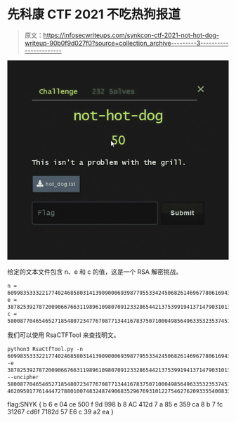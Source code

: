 # 先科康 CTF 2021 不吃热狗报道

> 原文：<https://infosecwriteups.com/synkcon-ctf-2021-not-hot-dog-writeup-90b0f9d027f0?source=collection_archive---------3----------------------->

![](img/d9ece47518b618a8e5e9151b5cee1614.png)

给定的文本文件包含 n、e 和 c 的值，这是一个 RSA 解密挑战。

```
n = 609983533322177402468580314139090006939877955334245068261469677806169434040069069770928535701086364941983428090933795745853896746458472620457491993499511798536747668197186857850887990812746855062415626715645223089415186093589721763366994454776521466115355580659841153428179997121984448771910872629371808169183
e = 387825392787200906676631198961098070912332865442137539919413714790310139653713077586557654409565459752133439009280843965856789151962860193830258244424149230046832475959852771134503754778007132465468717789936602755336332984790622132641288576440161244396963980583318569320681953570111708877198371377792396775817
c = 580087704654652718548072347767087713441678375071000498564963353235374511777098333485190394366859651200453688757231829505858552725280311870462095017761444727880100748324874906835296769310122754627620933554008332091299159978573396458947155647454747215038440028347688779707172885517390987973184407689583941483511
```

我们可以使用 RsaCTFTool 来查找明文。

```
python3 RsaCtfTool.py -n 609983533322177402468580314139090006939877955334245068261469677806169434040069069770928535701086364941983428090933795745853896746458472620457491993499511798536747668197186857850887990812746855062415626715645223089415186093589721763366994454776521466115355580659841153428179997121984448771910872629371808169183 -e 387825392787200906676631198961098070912332865442137539919413714790310139653713077586557654409565459752133439009280843965856789151962860193830258244424149230046832475959852771134503754778007132465468717789936602755336332984790622132641288576440161244396963980583318569320681953570111708877198371377792396775817 --uncipher 580087704654652718548072347767087713441678375071000498564963353235374511777098333485190394366859651200453688757231829505858552725280311870
462095017761444727880100748324874906835296769310122754627620933554008332091299159978573396458947155647454747215038440028347688779707172885517390987973184407689583941483511
```

flag:SNYK { b 6 e 04 ce 500 f 9d 998 b 8 AC 412d 7 a 85 e 359 ca 8 b 7 fc 31267 cd6f 7182d 57 E6 c 39 a2 ea }